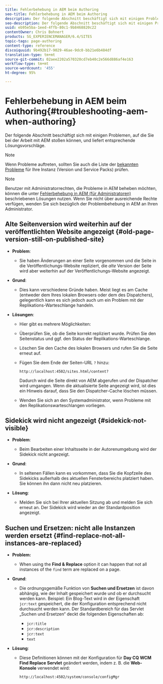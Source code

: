 ```yaml
---
title: Fehlerbehebung in AEM beim Authoring
seo-title: Fehlerbehebung in AEM beim Authoring
description: Der folgende Abschnitt beschäftigt sich mit einigen Problemen, auf die Sie bei der Arbeit mit AEM stoßen können, und liefert entsprechende Lösungsvorschläge.
seo-description: Der folgende Abschnitt beschäftigt sich mit einigen Problemen, auf die Sie bei der Arbeit mit AEM stoßen können, und liefert entsprechende Lösungsvorschläge.
uuid: eb95e5ba-1eed-4ffb-80c1-9b8468820c22
contentOwner: Chris Bohnert
products: SG_EXPERIENCEMANAGER/6.4/SITES
topic-tags: page-authoring
content-type: reference
discoiquuid: 9b492b17-9029-46ae-9dc0-bb21e6b484df
translation-type: tm+mt
source-git-commit: 02aee2202a570320cd7eb40c2e566d886af4e163
workflow-type: tm+mt
source-wordcount: '455'
ht-degree: 95%

---
```



# Fehlerbehebung in AEM beim Authoring{#troubleshooting-aem-when-authoring}

Der folgende Abschnitt beschäftigt sich mit einigen Problemen, auf die Sie bei der Arbeit mit AEM stoßen können, und liefert entsprechende Lösungsvorschläge.

>[!NOTE]
>
>Wenn Probleme auftreten, sollten Sie auch die Liste der [bekannten Probleme](/help/release-notes/known-issues.md) für Ihre Instanz (Version und Service Packs) prüfen.

>[!NOTE]
>
>Benutzer mit Administratorrechten, die Probleme in AEM beheben möchten, können die unter [Fehlerbehebung in AEM (für Administratoren)](/help/sites-administering/troubleshoot.md) beschriebenen Lösungen nutzen. Wenn Sie nicht über ausreichende Rechte verfügen, wenden Sie sich bezüglich der Problembehebung in AEM an Ihren Administrator.

## Alte Seitenversion wird weiterhin auf der veröffentlichten Website angezeigt {#old-page-version-still-on-published-site}

* **Problem**:

   * Sie haben Änderungen an einer Seite vorgenommen und die Seite in die Veröffentlichungs-Website repliziert, die *alte* Version der Seite wird aber weiterhin auf der Veröffentlichungs-Website angezeigt.

* **Grund**:

   * Dies kann verschiedene Gründe haben. Meist liegt es am Cache (entweder dem Ihres lokalen Browsers oder dem des Dispatchers), gelegentlich kann es sich jedoch auch um ein Problem mit der Replikations-Warteschlange handeln.

* **Lösungen**:

   * Hier gibt es mehrere Möglichkeiten:
   * Überprüfen Sie, ob die Seite korrekt repliziert wurde. Prüfen Sie den Seitenstatus und ggf. den Status der Replikations-Warteschlange.
   * Löschen Sie den Cache des lokalen Browsers und rufen Sie die Seite erneut auf.
   * Fügen Sie dem Ende der Seiten-URL `?` hinzu:

      `http://localhost:4502/sites.html/content?`

      Dadurch wird die Seite direkt von AEM abgerufen und der Dispatcher wird umgangen. Wenn die aktualisierte Seite angezeigt wird, ist dies ein Hinweis darauf, dass Sie den Dispatcher-Cache löschen müssen.

   * Wenden Sie sich an den Systemadministrator, wenn Probleme mit den Replikationswarteschlangen vorliegen.

## Sidekick wird nicht angezeigt {#sidekick-not-visible}

* **Problem**:

   * Beim Bearbeiten einer Inhaltsseite in der Autorenumgebung wird der Sidekick nicht angezeigt.

* **Grund**:

   * In seltenen Fällen kann es vorkommen, dass Sie die Kopfzeile des Sidekicks außerhalb des aktuellen Fensterbereichs platziert haben. Sie können ihn dann nicht neu platzieren.

* **Lösung**:

   * Melden Sie sich bei Ihrer aktuellen Sitzung ab und melden Sie sich erneut an. Der Sidekick wird wieder an der Standardposition angezeigt.

## Suchen und Ersetzen: nicht alle Instanzen werden ersetzt {#find-replace-not-all-instances-are-replaced}

* **Problem:**

   * When using the **Find &amp; Replace** option it can happen that not all instances of the `find` term are replaced on a page.

* **Grund**:

   * Die ordnungsgemäße Funktion von **Suchen und Ersetzen** ist davon abhängig, wie der Inhalt gespeichert wurde und ob er durchsucht werden kann. Beispiel: Ein Blog-Text wird in der Eigenschaft `jcr:text` gespeichert, die der Konfiguration entsprechend nicht durchsucht werden kann. Der Standardbereich für das Servlet „Suchen und Ersetzen“ deckt die folgenden Eigenschaften ab:

      * `jcr:title`
      * `jcr:description`
      * `jcr:text`
      * `text`

* **Lösung**:

   * Diese Definitionen können mit der Konfiguration für **Day CQ WCM Find Replace Servlet** geändert werden, indem z. B. die **Web-Konsole** verwendet wird:

      `http://localhost:4502/system/console/configMgr`

